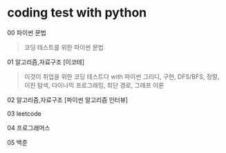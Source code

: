 # coding test with python


00 파이썬 문법
> 코딩 테스트를 위한 파이썬 문법

01 알고리즘,자료구조 [이코테]
> 이것이 취업을 위한 코딩 테스트다 with 파이썬
> 그리디, 구현, DFS/BFS, 정렬, 이진 탐색, 다이나믹 프로그래밍, 최단 경로, 그래프 이론

02 알고리즘,자료구조 [파이썬 알고리즘 인터뷰]

03 leetcode

04 프로그래머스

05 백준
